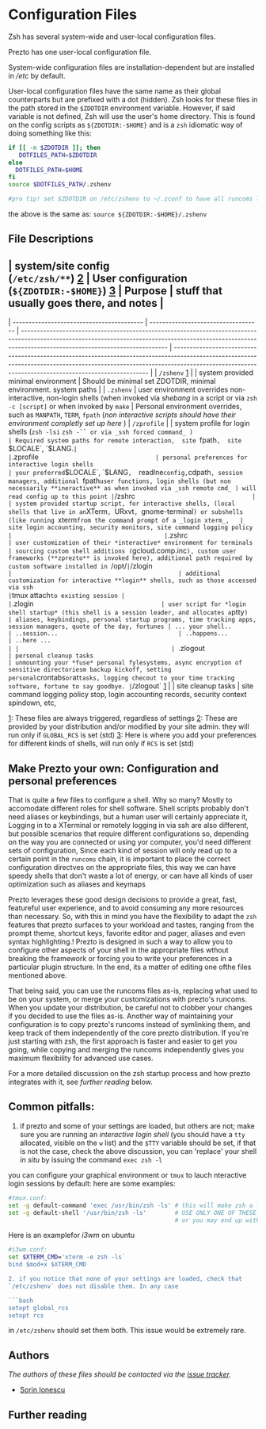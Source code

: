 Configuration Files
===================

Zsh has several system-wide and user-local configuration files.

Prezto has one user-local configuration file.

System-wide configuration files are installation-dependent but are installed in */etc* by default.

User-local configuration files have the same name as their global counterparts but are prefixed with a dot (hidden). Zsh looks for these files in the path stored in the `$ZDOTDIR` environment variable. However, if said variable is not defined, Zsh will use the user's home directory. This is found on the config scripts as `${ZDOTDIR:-$HOME}` and is a `zsh` idiomatic way of doing something like this:


```bash
if [[ -n $ZDOTDIR ]]; then
   DOTFILES_PATH=$ZDOTDIR
else
  DOTFILES_PATH=$HOME
fi
source $DOTFILES_PATH/.zshenv

#pro tip! set $ZDOTDIR on /etc/zshenv to ~/.zconf to have all runcoms live there instead of cluttering ~ =)
```
the above  is the same as:  `source ${ZDOTDIR:-$HOME}/.zshenv` 


File Descriptions
-----------------


| system/site config </br> (`/etc/zsh/**`) [2]    | User configuration </br>(`${ZDOTDIR:-$HOME}`) [3] | Purpose                                                                                                                                                                                                    | stuff that usually goes there, and notes                                                                                                                                                                                           |
----------------

| ----------------------------------------- | -----------------------------------           | ---------------------------------------------------------------------------------------------------------------------------------------------------------------------------------------------------------- | ---------------------------------------------------------------------------------------------------------------------------------------------------------------------------------------------------------------------------------- |
| `/zshenv` [1]                             |                                               | system provided minimal environment                                                                                                                                                                        | Should be minimal set ZDOTDIR, minimal environment. system paths
|                                           | `.zshenv`                                     | user environment overrides non-interactive, non-login shells (when invoked via _shebang_ in a script or via `zsh -c [script]` or when invoked by `make`                                                    | Personal environment overrides, such as `MANPATH`, `TERM`, `fpath`  (*non interactive scripts should have their environment completly set up here* )
| `/zprofile`                               |                                               | system profile for login shells (`zsh -lsi`  `zsh -`` or via _ssh forced command_ )                                                                                                                        | Required system paths for remote interaction,  site `fpath`,  site `$LOCALE`, `$LANG.`
|                                           | `.zprofile`                                  | personal preferences for interactive login shells                                                                                                                                                          | your preferred `$LOCALE`, `$LANG`,  `readlne` config, `cdpath`, session managers, additional `fpath` user functions, login shells (but non necessarily **ineractive** as when invoked via _ssh remote cmd_ ) will read config up to this point
| `/zshrc`                                  |                                               | system provided startup script, for interactive shells, (local shells that live in an `XTerm`, `URxvt`, `gnome-terminal`) or subshells (like running `xterm` from the command prompt of a _login xterm_,   | site login accounting, security monitors, site command logging policy
|                                           | `.zshrc`                                      | user customization of their *interactive* environment for terminals                                                                                                                                        | sourcing custom shell additions (`gcloud.comp.inc`), custom user frameworks (**zprezto** is invoked here), additional path required by custom software installed in `/opt/`
| `/zlogin`                                 |                                               | additional customization for interactive **login** shells, such as those accessed via ssh                                                                                                                  | `tmux attach` to existing session
|                                           | `.zlogin`                                     | user script for *login shell startup* (this shell is a session leader, and allocates a `ptty`)                                                                                                             | aliases, keybindings, personal startup programs, time tracking apps, session managers, quote of the day, fortunes
| ... your shell..                          | ..session...                                  | ..happens...                                                                                                                                                                                               | ..here ...                                                                                                                                                                                                                         |
|                                           | `.zlogout`                                    | personal cleanup tasks                                                                                                                                                                                     | unmounting your *fuse* personal fylesystems, async encryption of sensitive directoriesm backup kickoff, setting personal `crontabs` or `at` tasks, logging checout to your time tracking software, fortune to say goodbye.
| `/zlogout` [1]                            |                                               | site cleanup tasks                                                                                                                                                                                         | site command logging policy stop, login accounting records, security context spindown, etc, 


[1]: These files are always triggered, regardless of settings
[2]: These are provided by your distribution and/or modified by your site admin. they will run only if `GLOBAL_RCS` is set (std)
[3]: Here is where you add your preferences for different kinds of shells, will run only if `RCS` is set (std)

## Make Prezto your own: Configuration and personal preferences

That is quite a few files to configure a shell. Why so many? Mostly to accomodate different roles for shell software. Shell scripts probably don't need aliases or keybindings, but a human user will certainly appreciate it, Logging in to a XTerminal or remotely logging in via ssh are also different, but possible scenarios that require different configurations so, depending on the way you are connected or using yor computer, you'd need different sets of configuration, Since each kind of session will only read up to a certain point in the `runcoms` chain, it is important to place the correct configuration directves on the appropriate files, this way we can have speedy shells that don't waste a lot of energy, or can have all kinds of user optimization such as aliases and keymaps

Prezto leverages these good design decisions to provide a great, fast, featureful user experience, and to avoid consuming any more resources than necessary. So, with this in mind you have the flexibility to adapt the `zsh` features that prezto surfaces to your workload and tastes, ranging from the prompt theme, shortcut keys, favorite editor and pager, aliases and even syntax highlighting.! Prezto is designed in such a way to allow you to configure other aspects of your shell in the appropriate files wthout breaking the framework or forcing you to write your preferences in a particular plugin structure. In the end, its a matter of editing one ofthe files mentioned above.

That being said, you can use the runcoms files as-is, replacing what used to be on your system, or merge your customizations with prezto's runcoms. When you update your distribution, be careful not to clobber your changes if you decided to use the files as-is. Another way of maintaining your configuration is to copy prezto's runcoms instead of symlinking them, and keep track of them independently of the core prezto distribution. If you're just starting with zsh, the first approach is faster and easier to get you going, while copying and merging the runcoms independently gives you maximum flexibility for advanced use cases.

For a more detailed discussion on the zsh startup process and how prezto integrates with it, see *further reading* below.


## Common pitfalls:

1. if prezto and some of your settings are loaded, but others are not;
make sure you are running an *interactive login shell* (you should have
a `tty` allocated, visible on the `w` list) and the `$TTY` variable should 
be set, if that is not the case, check the above discussion, you can 
'replace' your shell _in situ_ by issuing the command `exec zsh -l`

you can configure your graphical environment or `tmux` to lauch nteractive login sessions by default:
here are some examples:

```sh
#tmux.conf:
set -g default-command 'exec /usr/bin/zsh -ls' # this will make zsh a login shell
set -g default-shell '/usr/bin/zsh -ls'        # USE ONLY ONE OF THESE TWO LINES! 
                                               # or you may end up with nested shells
```
Here is an examplefor *i3wm* on ubuntu

```sh
#i3wm.conf:
set $XTERM_CMD='xterm -e zsh -ls`
bind $mod+x $XTERM_CMD

2. if you notice that none of your settings are loaded, check that 
`/etc/zshenv` does not disable them. In any case

```bash
setopt global_rcs
setopt rcs
```

in `/etc/zshenv` should set them both. This issue would be extremely rare.



Authors
-------

*The authors of these files should be contacted via the [issue tracker][4].*

  - [Sorin Ionescu](https://github.com/sorin-ionescu)

Further reading
----------------

[1]: http://www.kornshell.com
[2]: http://en.wikipedia.org/wiki/Fortune_(Unix)
[3]: http://www.manpagez.com/man/1/msgs
[4]: https://github.com/sorin-ionescu/prezto/issues

